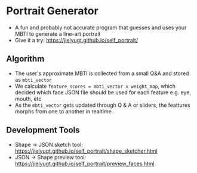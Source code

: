 # Portrait Generator
- A fun and probably not accurate program that guesses and uses your MBTI to generate a line-art portrait
- Give it a try: https://jielyugt.github.io/self_portrait/

## Algorithm
- The user's approximate MBTI is collected from a small Q&A and stored as `mbti_vector`
- We calculate `feature_scores = mbti_vector x weight_map`, which decided which face JSON file should be used for each feature e.g. eye, mouth, etc
- As the `mbti_vector` gets updated through Q & A or sliders, the feattures morphs from one to another in realtime

## Development Tools
- Shape -> JSON sketch tool: https://jielyugt.github.io/self_portrait/shape_sketcher.html
- JSON -> Shape preview tool: https://jielyugt.github.io/self_portrait/preview_faces.html
